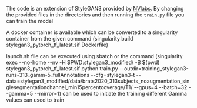 The code is an extension of StyleGAN3 provided by [NVlabs](https://github.com/NVlabs/stylegan3). By changing the provided files in the directories and then running the `train.py` file you can train the model

A docker container is available which can be converted to a singularity container from the given command (singularity build stylegan3_pytorch_tf_latest.sif Dockerfile)

launch.sh file can be executed using sbatch or the command (singularity exec --no-home --nv -H \$PWD:stylegan3_modified/  -B \$(pwd) stylegan3_pytorch_tf_latest.sif python train.py --outdir=training_stylegan3-runs-313_gamm-5_fullAnnotations --cfg=stylegan3-t --data=stylegan3_modified/data/brats2020_313subjects_noaugmentation_singlesegmentationchannel_min15percentcoverage/T1/ --gpus=4 --batch=32 --gamma=5 --mirror=1) can be used to initiate the training 
different Gamma values can used to train
